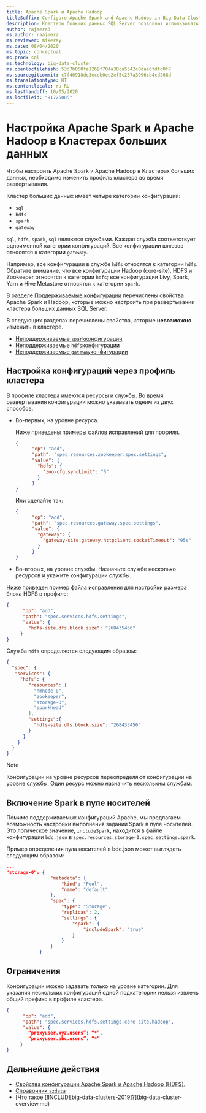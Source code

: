 ```yaml
---
title: Apache Spark и Apache Hadoop
titleSuffix: Configure Apache Spark and Apache Hadoop in Big Data Clusters
description: Кластеры больших данных SQL Server позволяют использовать решения Spark и HDFS. Узнайте, как их настроить.
author: rajmera3
ms.author: raajmera
ms.reviewer: mikeray
ms.date: 08/04/2020
ms.topic: conceptual
ms.prod: sql
ms.technology: big-data-cluster
ms.openlocfilehash: 53d7b050fe1269f704a38ca5542c0dae6fdfd0f7
ms.sourcegitcommit: c7f40918dc3ecdb0ed2ef5c237a3996cb4cd268d
ms.translationtype: HT
ms.contentlocale: ru-RU
ms.lasthandoff: 10/05/2020
ms.locfileid: "91725005"
---
```

# <a name="configure-apache-spark-and-apache-hadoop-in-big-data-clusters"></a>Настройка Apache Spark и Apache Hadoop в Кластерах больших данных

Чтобы настроить Apache Spark и Apache Hadoop в Кластерах больших данных, необходимо изменить профиль кластера во время развертывания.

Кластер больших данных имеет четыре категории конфигураций: 

- `sql` 
- `hdfs` 
- `spark` 
- `gateway` 

`sql`, `hdfs`, `spark`, `sql` являются службами. Каждая служба соответствует одноименной категории конфигураций. Все конфигурации шлюзов относятся к категории `gateway`. 

Например, все конфигурации в службе `hdfs` относятся к категории `hdfs`. Обратите внимание, что все конфигурации Hadoop (core-site), HDFS и Zookeeper относятся к категории `hdfs`; все конфигурации Livy, Spark, Yarn и Hive Metastore относятся к категории `spark`. 

В разделе [Поддерживаемые конфигурации](reference-config-spark-hadoop.md#supported-configurations) перечислены свойства Apache Spark и Hadoop, которые можно настроить при развертывании кластера больших данных SQL Server.

В следующих разделах перечислены свойства, которые **невозможно** изменить в кластере.

- [Неподдерживаемые `spark`конфигурации](reference-config-spark-hadoop.md#unsupported-spark-configurations)
- [Неподдерживаемые `hdfs`конфигурации](reference-config-spark-hadoop.md#unsupported-hdfs-configurations)
- [Неподдерживаемые `gateway`конфигурации](reference-config-spark-hadoop.md#unsupported-gateway-configurations)


## <a name="configurations-via-cluster-profile"></a>Настройка конфигураций через профиль кластера

В профиле кластера имеются ресурсы и службы. Во время развертывания конфигурации можно указывать одним из двух способов. 

* Во-первых, на уровне ресурса. 

   Ниже приведены примеры файлов исправлений для профиля. 

   ```json
   { 
         "op": "add", 
         "path": "spec.resources.zookeeper.spec.settings", 
         "value": { 
           "hdfs": { 
             "zoo-cfg.syncLimit": "6" 
           } 
         } 
   }
   ```

   Или сделайте так: 

   ```json
   { 
         "op": "add", 
         "path": "spec.resources.gateway.spec.settings", 
         "value": { 
           "gateway": { 
             "gateway-site.gateway.httpclient.socketTimeout": "95s" 
           } 
         } 
   } 
   ```

* Во-вторых, на уровне службы. Назначьте службе несколько ресурсов и укажите конфигурации службы.

Ниже приведен пример файла исправления для настройки размера блока HDFS в профиле: 

   ```json
   { 
         "op": "add", 
         "path": "spec.services.hdfs.settings", 
         "value": { 
           "hdfs-site.dfs.block.size": "268435456" 
        } 
   } 
   ```

Служба `hdfs` определяется следующим образом:

```json
{ 
  "spec": { 
   "services": { 
     "hdfs": { 
        "resources": [ 
          "nmnode-0", 
          "zookeeper", 
          "storage-0", 
          "sparkhead" 
        ], 
        "settings":{ 
          "hdfs-site.dfs.block.size": "268435456" 
        } 
      } 
    } 
  } 
} 
```
 
> [!NOTE]
> Конфигурации на уровне ресурсов переопределяют конфигурации на уровне службы. Один ресурс можно назначить нескольким службам.

## <a name="enable-spark-in-the-storage-pool"></a>Включение Spark в пуле носителей
Помимо поддерживаемых конфигураций Apache, мы предлагаем возможность настройки выполнения заданий Spark в пуле носителей. Это логическое значение, `includeSpark`, находится в файле конфигурации `bdc.json` в `spec.resources.storage-0.spec.settings.spark`.

Пример определения пула носителей в bdc.json может выглядеть следующим образом:
```json
...
"storage-0": {
                "metadata": {
                    "kind": "Pool",
                    "name": "default"
                },
                "spec": {
                    "type": "Storage",
                    "replicas": 2,
                    "settings": {
                        "spark": {
                            "includeSpark": "true"
                        }
                    }
                }
            }
```


## <a name="limitations"></a>Ограничения

Конфигурации можно задавать только на уровне категории. Для указания нескольких конфигураций одной подкатегории нельзя извлечь общий префикс в профиле кластера. 

```json
{ 
      "op": "add", 
      "path": "spec.services.hdfs.settings.core-site.hadoop", 
      "value": { 
        “proxyuser.xyz.users”: “*”, 
        “proxyuser.abc.users”: “*” 
     } 
} 
```

## <a name="next-steps"></a>Дальнейшие действия

- [Свойства конфигурации Apache Spark и Apache Hadoop (HDFS).](reference-config-spark-hadoop.md)
- [Справочник `azdata`](../azdata/reference/reference-azdata.md)
- [Что такое [!INCLUDE[big-data-clusters-2019](../includes/ssbigdataclusters-ver15.md)]?](big-data-cluster-overview.md)